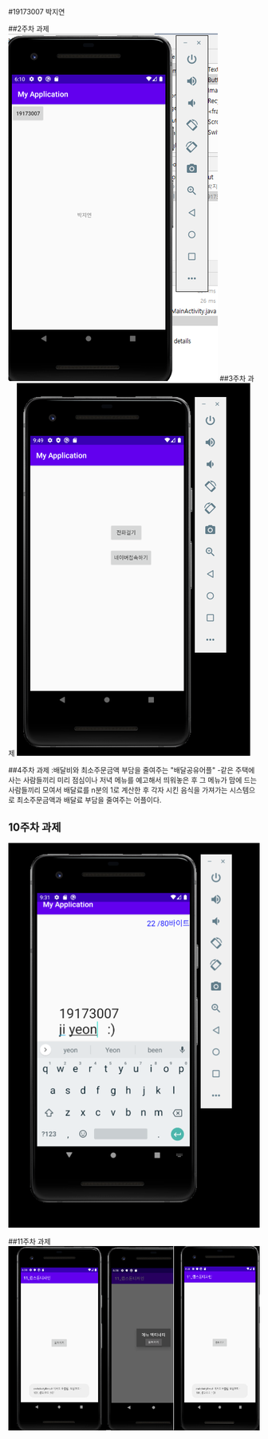 #19173007 박지연

##2주차  과제 
  <img width="" height="" src="./png/2주차.png.PNG"></img>
##3주차  과제
  <img width="" height="" src="./png/3주차.png.PNG"></img>

##4주차 과제
  :배달비와 최소주문금액 부담을 줄여주는 "배달공유어플"
 -같은 주택에 사는 사람들끼리 미리 점심이나 저녁 메뉴를 예고해서 띄워놓은 후
 그 메뉴가 맘에 드는 사람들끼리 모여서 배달료를 n분의 1로 계산한 후 각자 시킨 음식을 가져가는 시스템으로 
 최소주문금액과 배달료 부담을 줄여주는 어플이다.
 
 
 ## 10주차 과제 
   <img width="" height="" src="./png/10주차 캡스톤디자인.PNG"></img>

 
 ##11주차 과제
   <img width="" height="" src="./png/11주차.PNG"></img>
